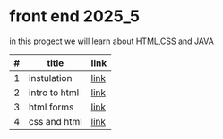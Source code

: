 # front end 2025_5
 in this progect we will learn about HTML,CSS and JAVA

 |#|title|link|
 |--|--|--| 
 |1|instulation|[link](./classes/class1.md)
 |2|intro to html|[link](./classes/class2.md)
 |3|html forms|[link](./classes/class3.md)
 |4|css and html|[link](./classes/class4.md)
